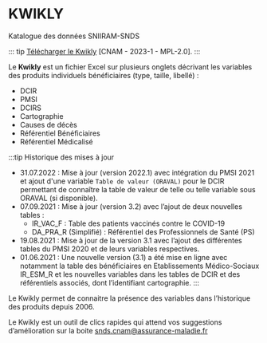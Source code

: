 # KWIKLY 
<!-- SPDX-License-Identifier: MPL-2.0 -->

Katalogue des données SNIIRAM-SNDS

::: tip
[Télécharger le Kwikly](/files/Cnam/KWIKLY_Katalogue_Sniiram_SNDS_v2023-1.xlsm) [CNAM - 2023-1 - MPL-2.0]. 
:::


Le **Kwikly** est un fichier Excel sur plusieurs onglets décrivant les variables des produits individuels bénéficiaires (type, taille, libellé) :
- DCIR
- PMSI
- DCIRS
- Cartographie
- Causes de décès
- Référentiel Bénéficiaires
- Référentiel Médicalisé

:::tip Historique des mises à jour
- 31.07.2022 : Mise à jour (version 2022.1) avec intégration du PMSI 2021 et ajout d'une variable `Table de valeur (ORAVAL)` pour le DCIR permettant de connaître la table de valeur de telle ou telle variable sous ORAVAL (si disponible).
- 07.09.2021 : Mise à jour (version 3.2) avec l’ajout de deux nouvelles tables :
   - IR_VAC_F : Table des patients vaccinés contre le COVID-19
   - DA_PRA_R (Simplifié) : Référentiel des Professionnels de Santé (PS)
- 19.08.2021 : Mise à jour de la version 3.1 avec l’ajout des différentes tables du PMSI 2020 et de leurs variables respectives.
- 01.06.2021 : Une nouvelle version (3.1) a été mise en ligne avec notamment la table des bénéficiaires en Etablissements Médico-Sociaux IR_ESM_R et les nouvelles variables dans les tables de DCIR et des référentiels associés, dont l’identifiant cartographie.
:::

Le Kwikly permet de connaitre la présence des variables dans l’historique des produits depuis 2006.

Le Kwikly est un outil de clics rapides qui attend vos suggestions d’amélioration sur la boite <snds.cnam@assurance-maladie.fr>



